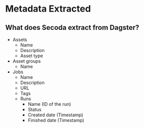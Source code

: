 # Metadata Extracted

## What does Secoda extract from Dagster?

* Assets
  * Name
  * Description
  * Asset type
* Asset groups
  * Name
* Jobs
  * Name
  * Description
  * URL
  * Tags
  * Runs
    * Name (ID of the run)
    * Status
    * Created date (Timestamp)
    * Finished date (Timestamp)
